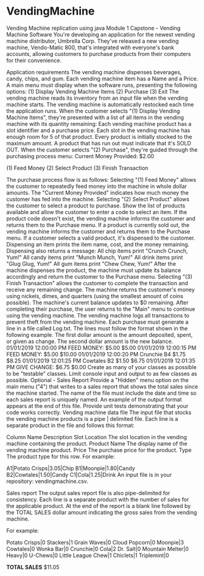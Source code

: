# VendingMachine
Vending Machine replication using java
Module 1 Capstone - Vending Machine Software
You're developing an application for the newest vending machine distributor, Umbrella Corp. They've released a new vending machine, Vendo-Matic 800, that's integrated with everyone's bank accounts, allowing customers to purchase products from their computers for their convenience.

Application requirements
The vending machine dispenses beverages, candy, chips, and gum.
Each vending machine item has a Name and a Price.
A main menu must display when the software runs, presenting the following options:
(1) Display Vending Machine Items
(2) Purchase
(3) Exit
The vending machine reads its inventory from an input file when the vending machine starts.
The vending machine is automatically restocked each time the application runs.
When the customer selects "(1) Display Vending Machine Items", they're presented with a list of all items in the vending machine with its quantity remaining:
Each vending machine product has a slot identifier and a purchase price.
Each slot in the vending machine has enough room for 5 of that product.
Every product is initially stocked to the maximum amount.
A product that has run out must indicate that it's SOLD OUT.
When the customer selects "(2) Purchase", they're guided through the purchasing process menu:
Current Money Provided: $2.00

(1) Feed Money
(2) Select Product
(3) Finish Transaction

The purchase process flow is as follows:
Selecting "(1) Feed Money" allows the customer to repeatedly feed money into the machine in whole dollar amounts.
The "Current Money Provided" indicates how much money the customer has fed into the machine.
Selecting "(2) Select Product" allows the customer to select a product to purchase.
Show the list of products available and allow the customer to enter a code to select an item.
If the product code doesn't exist, the vending machine informs the customer and returns them to the Purchase menu.
If a product is currently sold out, the vending machine informs the customer and returns them to the Purchase menu.
If a customer selects a valid product, it's dispensed to the customer.
Dispensing an item prints the item name, cost, and the money remaining. Dispensing also returns a message:
All chip items print "Crunch Crunch, Yum!"
All candy items print "Munch Munch, Yum!"
All drink items print "Glug Glug, Yum!"
All gum items print "Chew Chew, Yum!"
After the machine dispenses the product, the machine must update its balance accordingly and return the customer to the Purchase menu.
Selecting "(3) Finish Transaction" allows the customer to complete the transaction and receive any remaining change.
The machine returns the customer's money using nickels, dimes, and quarters (using the smallest amount of coins possible).
The machine's current balance updates to $0 remaining.
After completing their purchase, the user returns to the "Main" menu to continue using the vending machine.
The vending machine logs all transactions to prevent theft from the vending machine.
Each purchase must generate a line in a file called Log.txt.
The lines must follow the format shown in the following example.
The first dollar amount is the amount deposited, spent, or given as change.
The second dollar amount is the new balance.
01/01/2019 12:00:00 PM FEED MONEY: $5.00 $5.00 
01/01/2019 12:00:15 PM FEED MONEY: $5.00 $10.00 
01/01/2019 12:00:20 PM Crunchie B4 $1.75 $8.25 
01/01/2019 12:01:25 PM Cowtales B2 $1.50 $6.75 
01/01/2019 12:01:35 PM GIVE CHANGE: $6.75 $0.00
Create as many of your classes as possible to be "testable" classes. Limit console input and output to as few classes as possible.
Optional - Sales Report
Provide a "Hidden" menu option on the main menu ("4") that writes to a sales report that shows the total sales since the machine started. The name of the file must include the date and time so each sales report is uniquely named.
An example of the output format appears at the end of this file.
Provide unit tests demonstrating that your code works correctly.
Vending machine data file
The input file that stocks the vending machine products is a pipe | delimited file. Each line is a separate product in the file and follows this format:

Column Name	Description
Slot Location	The slot location in the vending machine containing the product.
Product Name	The display name of the vending machine product.
Price	The purchase price for the product.
Type	The product type for this row.
For example:

A1|Potato Crisps|3.05|Chip
B1|Moonpie|1.80|Candy
B2|Cowtales|1.50|Candy
C1|Cola|1.25|Drink
An input file is in your repository: vendingmachine.csv.

Sales report
The output sales report file is also pipe-delimited for consistency. Each line is a separate product with the number of sales for the applicable product. At the end of the report is a blank line followed by the TOTAL SALES dollar amount indicating the gross sales from the vending machine.

For example:

Potato Crisps|0
Stackers|1
Grain Waves|0
Cloud Popcorn|0
Moonpie|3
Cowtales|0
Wonka Bar|0
Crunchie|0
Cola|2
Dr. Salt|0
Mountain Melter|0
Heavy|0
U-Chews|0
Little League Chew|1
Chiclets|1
Triplemint|0

**TOTAL SALES** $11.05
